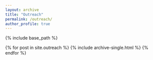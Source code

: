```yaml
---
layout: archive
title: "Outreach"
permalink: /outreach/
author_profile: true
---
```


{% include base_path %}

{% for post in site.outreach %}
  {% include archive-single.html %}
{% endfor %}
